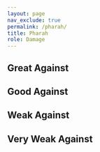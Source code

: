 ```yaml
---
layout: page
nav_exclude: true
permalink: /pharah/
title: Pharah
role: Damage
---
```

## Great Against

## Good Against

## Weak Against

## Very Weak Against
